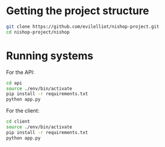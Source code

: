 # Getting the project structure
```bash
git clone https://github.com/evilelliot/nishop-project.git
cd nishop-project/nishop
```

# Running systems

For the API:
```bash
cd api
source ./env/bin/activate
pip install -r requirements.txt
python app.py
```

For the client:
```bash
cd client
source ./env/bin/activate
pip install -r requirements.txt
python app.py
```
